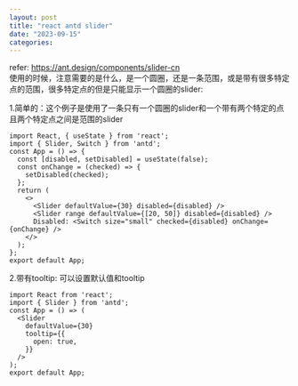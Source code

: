 ```yaml
---
layout: post
title: "react antd slider"
date: "2023-09-15"
categories: 
---
```

<p>refer: <a href="https://ant.design/components/slider-cn">https://ant.design/components/slider-cn</a><br />
使用的时候，注意需要的是什么，是一个圆圈，还是一条范围，或是带有很多特定点的范围，很多特定点的但是只能显示一个圆圈的slider:</p>

<p>1.简单的：这个例子是使用了一条只有一个圆圈的slider和一个带有两个特定的点且两个特定点之间是范围的slider</p>

<pre>
<code>import React, { useState } from &#39;react&#39;;
import { Slider, Switch } from &#39;antd&#39;;
const App = () =&gt; {
  const [disabled, setDisabled] = useState(false);
  const onChange = (checked) =&gt; {
    setDisabled(checked);
  };
  return (
    &lt;&gt;
      &lt;Slider defaultValue={30} disabled={disabled} /&gt;
      &lt;Slider range defaultValue={[20, 50]} disabled={disabled} /&gt;
      Disabled: &lt;Switch size=&quot;small&quot; checked={disabled} onChange={onChange} /&gt;
    &lt;/&gt;
  );
};
export default App;</code></pre>

<p>2.带有tooltip: 可以设置默认值和tooltip</p>

<pre>
<code>import React from &#39;react&#39;;
import { Slider } from &#39;antd&#39;;
const App = () =&gt; (
  &lt;Slider
    defaultValue={30}
    tooltip={{
      open: true,
    }}
  /&gt;
);
export default App;</code></pre>

